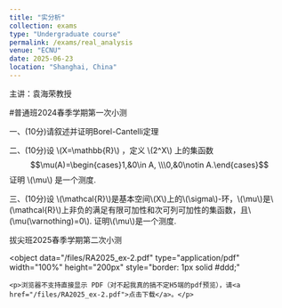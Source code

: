 ```yaml
---
title: "实分析"
collection: exams
type: "Undergraduate course"
permalink: /exams/real_analysis
venue: "ECNU"
date: 2025-06-23
location: "Shanghai, China"
---
```

主讲：袁海荣教授

#普通班2024春季学期第一次小测

一、(10分)请叙述并证明Borel-Cantelli定理

二、(10分)设 \\(X=\mathbb{R}\\) ，定义 \\(2^X\\) 上的集函数 $$\mu(A)=\begin{cases}1,&0\in A, \\\0,&0\notin A.\end{cases}$$
证明 \\(\mu\\) 是一个测度.

三、(10分)设 \\(\mathcal{R}\\)是基本空间\\(X\\)上的\\(\sigma\\)-环，\\(\mu\\)是\\(\mathcal{R}\\)上非负的满足有限可加性和次可列可加性的集函数，且\\(\mu(\varnothing)=0\\). 证明\\\(\mu\\)是一个测度.



拔尖班2025春季学期第二次小测

<object 
    data="/files/RA2025_ex-2.pdf" 
    type="application/pdf" 
    width="100%" 
    height="200px"
    style="border: 1px solid #ddd;"
>
    <p>浏览器不支持直接显示 PDF（对不起我真的搞不定H5端的pdf预览），请<a href="/files/RA2025_ex-2.pdf">点击下载</a>。</p>
</object>
